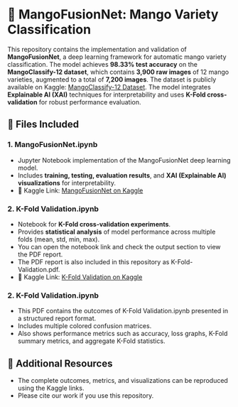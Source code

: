 # 🍋 MangoFusionNet: Mango Variety Classification

This repository contains the implementation and validation of **MangoFusionNet**, a deep learning framework for automatic mango variety classification. The model achieves **98.33% test accuracy** on the **MangoClassify-12 dataset**, which contains **3,900 raw images** of 12 mango varieties, augmented to a total of **7,200 images**. The dataset is publicly available on Kaggle: [MangoClassify-12 Dataset](https://www.kaggle.com/datasets/researchersajid/mangoclassify-12-native-mango-dataset-from-bd). The model integrates **Explainable AI (XAI)** techniques for interpretability and uses **K-Fold cross-validation** for robust performance evaluation.
## 📂 Files Included

### 1. MangoFusionNet.ipynb
- Jupyter Notebook implementation of the MangoFusionNet deep learning model.
- Includes **training, testing, evaluation results**, and **XAI (Explainable AI) visualizations** for interpretability.
- 📎 Kaggle Link: [MangoFusionNet on Kaggle](https://www.kaggle.com/username/mangofusionnet)

### 2. K-Fold Validation.ipynb
- Notebook for **K-Fold cross-validation experiments**.
- Provides **statistical analysis** of model performance across multiple folds (mean, std, min, max).
- You can open the notebook link and check the output section to view the PDF report.
- The PDF report is also included in this repository as K-Fold-Validation.pdf.
- 📎 Kaggle Link: [K-Fold Validation on Kaggle](https://www.kaggle.com/username/kfold-validation)
### 2. K-Fold Validation.ipynb
- This PDF contains the outcomes of K-Fold Validation.ipynb presented in a structured report format.
- Includes multiple colored confusion matrices.
- Also shows performance metrics such as accuracy, loss graphs, K-Fold summary metrics, and aggregate K-Fold statistics.
  
## 🔗 Additional Resources
- The complete outcomes, metrics, and visualizations can be reproduced using the Kaggle links.
- Please cite our work if you use this repository.
